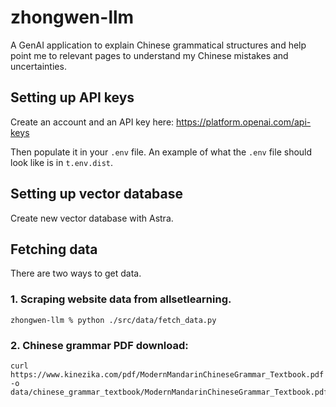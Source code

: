 # zhongwen-llm

A GenAI application to explain Chinese grammatical structures and help point me to relevant pages to understand my Chinese mistakes and uncertainties.

## Setting up API keys

Create an account and an API key here: https://platform.openai.com/api-keys

Then populate it in your `.env` file. An example of what the `.env` file should look like is in `t.env.dist`.


## Setting up vector database

Create new vector database with Astra.

## Fetching data
There are two ways to get data.

### 1. Scraping website data from allsetlearning.
```
zhongwen-llm % python ./src/data/fetch_data.py
```

### 2. Chinese grammar PDF download:
```
curl https://www.kinezika.com/pdf/ModernMandarinChineseGrammar_Textbook.pdf -o data/chinese_grammar_textbook/ModernMandarinChineseGrammar_Textbook.pdf
```
